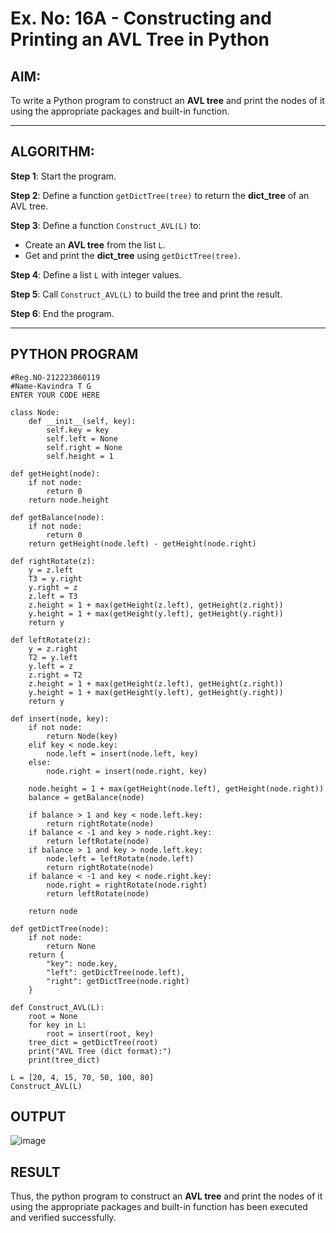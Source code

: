 # Ex. No: 16A - Constructing and Printing an AVL Tree in Python

## AIM:
To write a Python program to construct an **AVL tree** and print the nodes of it using the appropriate packages and built-in function.

---

## ALGORITHM:

**Step 1**: Start the program.

**Step 2**: Define a function `getDictTree(tree)` to return the **dict_tree** of an AVL tree.

**Step 3**: Define a function `Construct_AVL(L)` to:
- Create an **AVL tree** from the list `L`.
- Get and print the **dict_tree** using `getDictTree(tree)`.

**Step 4**: Define a list `L` with integer values.

**Step 5**: Call `Construct_AVL(L)` to build the tree and print the result.

**Step 6**: End the program.

---

## PYTHON PROGRAM
```
#Reg.NO-212223060119
#Name-Kavindra T G
ENTER YOUR CODE HERE

class Node:
    def __init__(self, key):
        self.key = key
        self.left = None
        self.right = None
        self.height = 1

def getHeight(node):
    if not node:
        return 0
    return node.height

def getBalance(node):
    if not node:
        return 0
    return getHeight(node.left) - getHeight(node.right)

def rightRotate(z):
    y = z.left
    T3 = y.right
    y.right = z
    z.left = T3
    z.height = 1 + max(getHeight(z.left), getHeight(z.right))
    y.height = 1 + max(getHeight(y.left), getHeight(y.right))
    return y

def leftRotate(z):
    y = z.right
    T2 = y.left
    y.left = z
    z.right = T2
    z.height = 1 + max(getHeight(z.left), getHeight(z.right))
    y.height = 1 + max(getHeight(y.left), getHeight(y.right))
    return y

def insert(node, key):
    if not node:
        return Node(key)
    elif key < node.key:
        node.left = insert(node.left, key)
    else:
        node.right = insert(node.right, key)

    node.height = 1 + max(getHeight(node.left), getHeight(node.right))
    balance = getBalance(node)

    if balance > 1 and key < node.left.key:
        return rightRotate(node)
    if balance < -1 and key > node.right.key:
        return leftRotate(node)
    if balance > 1 and key > node.left.key:
        node.left = leftRotate(node.left)
        return rightRotate(node)
    if balance < -1 and key < node.right.key:
        node.right = rightRotate(node.right)
        return leftRotate(node)

    return node

def getDictTree(node):
    if not node:
        return None
    return {
        "key": node.key,
        "left": getDictTree(node.left),
        "right": getDictTree(node.right)
    }

def Construct_AVL(L):
    root = None
    for key in L:
        root = insert(root, key)
    tree_dict = getDictTree(root)
    print("AVL Tree (dict format):")
    print(tree_dict)

L = [20, 4, 15, 70, 50, 100, 80]
Construct_AVL(L)

```

## OUTPUT
![image](https://github.com/user-attachments/assets/afa5d17a-e14c-4b41-9d51-32088a57be09)


## RESULT
Thus, the python program to construct an **AVL tree** and print the nodes of it using the appropriate packages and built-in function has been executed and verified successfully.
